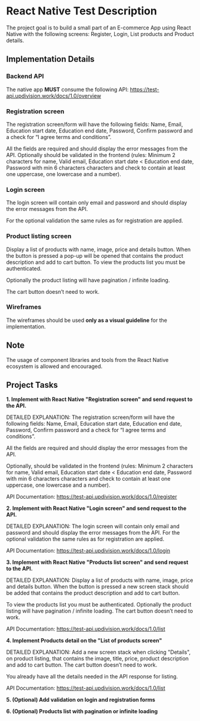 # React Native Test Description
The project goal is to build a small part of an E-commerce App using React Native with the following screens: Register, Login, List products and Product details.

## Implementation Details

### Backend API
The native app **MUST** consume the following API: https://test-api.updivision.work/docs/1.0/overview

### Registration screen
The registration screen/form will have the following fields: Name, Email, Education start date, Education end date, Password, Confirm password and a check for “I agree terms and conditions”.

All the fields are required and should display the error messages from the API. Optionally should be validated in the frontend (rules: Minimum 2 characters for name, Valid email, Education start date < Education end date, Password with min 6 characters characters and check to contain at least one uppercase, one lowercase and a number).


### Login screen
The login screen will contain only email and password and should display the error messages from the API.

For the optional validation the same rules as for registration are applied.


### Product listing screen
Display a list of products with name, image, price and details button. When the button is pressed a pop-up will be opened that contains the product description and add to cart button. To view the products list you must be authenticated.

Optionally the product listing will have pagination / infinite loading.

The cart button doesn’t need to work.

### Wireframes
The wireframes should be used **only as a visual guideline** for the implementation.

## Note
The usage of component libraries and tools from the React Native ecosystem is allowed and encouraged.

## Project Tasks
**1. Implement with React Native "Registration screen" and send request to the API.**

DETAILED EXPLANATION:
The registration screen/form will have the following fields: Name, Email, Education start date, Education end date, Password, Confirm password and a check for “I agree terms and conditions”. 

All the fields are required and should display the error messages from the API. 

Optionally, should be validated in the frontend (rules: Minimum 2 characters for name, Valid email, Education start date < Education end date, Password with min 6 characters characters and check to contain at least one uppercase, one lowercase and a number).

API Documentation: https://test-api.updivision.work/docs/1.0/register

**2. Implement with React Native "Login screen" and send request to the API.**

DETAILED EXPLANATION: 
The login screen will contain only email and password and should display the error messages from the API. For the optional validation the same rules as for registration are applied.

API Documentation: https://test-api.updivision.work/docs/1.0/login

**3. Implement with React Native "Products list screen" and send request to the API.**

DETAILED EXPLANATION:
Display a list of products with name, image, price and details button. When the button is pressed a new screen stack should be added that contains the product description and add to cart button.

To view the products list you must be authenticated. Optionally the product listing will have pagination / infinite loading. The cart button doesn’t need to work.

API Documentation: https://test-api.updivision.work/docs/1.0/list

**4. Implement Products detail on the "List of products screen"**

DETAILED EXPLANATION:
Add a new screen stack when clicking "Details", on product listing, that contains the image, title, price, product description and add to cart button. The cart button doesn’t need to work.

You already have all the details needed in the API response for listing.

API Documentation: https://test-api.updivision.work/docs/1.0/list

**5. (Optional) Add validation on login and registration forms**

**6. (Optional) Products list with pagination or infinite loading**
